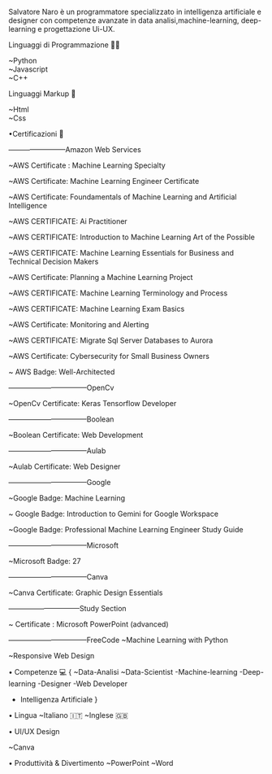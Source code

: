 Salvatore Naro è un programmatore specializzato in intelligenza artificiale e designer con competenze avanzate  in data analisi,machine-learning, deep-learning e progettazione Ui-UX.

Linguaggi di Programmazione 👨‍💻 

~Python                                            
~Javascript                                   
~C++              



Linguaggi Markup 💎

~Html  
~Css   

•Certificazioni 📄

————————Amazon Web Services

~AWS Certificate : Machine Learning Specialty

~AWS Certificate: Machine Learning Engineer Certificate

~AWS Certificate: Foundamentals  of Machine Learning and Artificial Intelligence 

~AWS CERTIFICATE: Ai Practitioner

~AWS CERTIFICATE: Introduction to Machine Learning Art of the Possible

~AWS CERTIFICATE: Machine Learning Essentials for Business and Technical Decision Makers

~AWS Certificate: Planning a Machine Learning Project

~AWS CERTIFICATE: Machine Learning Terminology and Process

~AWS CERTIFICATE: Machine Learning Exam Basics

~AWS Certificate: Monitoring and Alerting

~AWS CERTIFICATE: Migrate Sql Server Databases to Aurora

~AWS Certificate: Cybersecurity for Small Business Owners

~ AWS Badge: Well-Architected

———————————OpenCv

~OpenCv Certificate: Keras Tensorflow Developer 

———————————Boolean

~Boolean Certificate: Web Development 

———————————Aulab

~Aulab Certificate: Web Designer

———————————Google

~Google Badge:  Machine Learning

~ Google Badge: Introduction to Gemini for Google Workspace

~Google Badge: Professional Machine Learning Engineer Study Guide

———————————Microsoft

~Microsoft Badge: 27

———————————Canva

~Canva Certificate: Graphic Design Essentials

——————————Study Section

~ Certificate : Microsoft PowerPoint (advanced)

———————————FreeCode
~Machine Learning with Python

~Responsive Web Design



• Competenze 💻 {
~Data-Analisi
~Data-Scientist
-Machine-learning
-Deep-learning
-Designer
-Web Developer 
- Intelligenza Artificiale
}


• Lingua
~Italiano 🇮🇹 
~Inglese 🇬🇧 



• UI/UX Design 

~Canva    



• Produttività & Divertimento
~PowerPoint
~Word             


